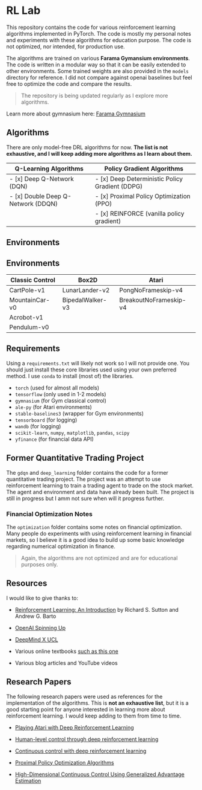 # RL Lab

This repository contains the code for various reinforcement learning algorithms implemented in PyTorch. The code is mostly my personal notes and experiments with these algorithms for education purpose. The code is not optimized, nor intended, for production use.

The algorithms are trained on various **Farama Gymansium environments**. The code is written in a modular way so that it can be easily extended to other environments. Some trained weights are also provided in the `models` directory for reference. I did not compare against openai baselines but feel free to optimize the code and compare the results.

> The repository is being updated regularly as I explore more algorithms.

Learn more about gymnasium here: [Farama Gymnasium](https://gymnasium.farama.org)

## Algorithms

There are only model-free DRL algorithms for now. **The list is not exhaustive, and I will keep adding more algorithms as I learn about them.**

| Q-Learning Algorithms              | Policy Gradient Algorithms                      |
| ---------------------------------- | ----------------------------------------------- |
| - [x] Deep Q-Network (DQN)         | - [x] Deep Deterministic Policy Gradient (DDPG) |
| - [x] Double Deep Q-Network (DDQN) | - [x] Proximal Policy Optimization (PPO)        |
|                                    | - [x] REINFORCE (vanilla policy gradient)       |

## Environments

## Environments

| Classic Control | Box2D            | Atari                  |
| --------------- | ---------------- | ---------------------- |
| CartPole-v1     | LunarLander-v2   | PongNoFrameskip-v4     |
| MountainCar-v0  | BipedalWalker-v3 | BreakoutNoFrameskip-v4 |
| Acrobot-v1      |                  |                        |
| Pendulum-v0     |                  |                        |

## Requirements

Using a `requirements.txt` will likely not work so I will not provide one. You should just install these core libraries used using your own preferred method. I use `conda` to install (most of) the libraries.

- `torch` (used for almost all models)
- `tensorflow` (only used in 1-2 models)
- `gymnasium` (for Gym classical control)
- `ale-py` (for Atari environments)
- `stable-baselines3` (wrapper for Gym environments)
- `tensorboard` (for logging)
- `wandb` (for logging)
- `scikit-learn`, `numpy`, `matplotlib`, `pandas`, `scipy`
- `yfinance` (for financial data API)

## Former Quantitative Trading Project

The `gdqn` and `deep_learning` folder contains the code for a former quantitative trading project. The project was an attempt to use reinforcement learning to train a trading agent to trade on the stock market. The agent and environment and data have already been built. The project is still in progress but I amm not sure when will it progress further.

### Financial Optimization Notes

The `optimization` folder contains some notes on financial optimization. Many people do experiments with using reinforcement learning in financial markets, so I believe it is a good idea to build up some basic knowledge regarding numerical optimization in finance.

> Again, the algorithms are not optimized and are for educational purposes only.

## Resources

I would like to give thanks to:

- [Reinforcement Learning: An Introduction](http://incompleteideas.net/book/RLbook2018.pdf) by Richard S. Sutton and Andrew G. Barto

- [OpenAI Spinning Up](https://spinningup.openai.com/en/latest/)

- [DeepMind X UCL](https://www.youtube.com/playlist?list=PLqYmG7hTraZDVH599EItlEWsUOsJbAodm)

- Various online textbooks [such as this one](https://gibberblot.github.io/rl-notes/intro/intro.html)

- Various blog articles and YouTube videos

## Research Papers

The following research papers were used as references for the implementation of the algorithms. This is **not an exhaustive list**, but it is a good starting point for anyone interested in learning more about reinforcement learning. I would keep adding to them from time to time.

- [Playing Atari with Deep Reinforcement Learning](https://arxiv.org/abs/1312.5602)

- [Human-level control through deep reinforcement learning](https://www.nature.com/articles/nature14236)

- [Continuous control with deep reinforcement learning](https://arxiv.org/abs/1509.02971)

- [Proximal Policy Optimization Algorithms](https://arxiv.org/abs/1707.06347)

- [High-Dimensional Continuous Control Using Generalized Advantage Estimation](https://arxiv.org/abs/1506.02438)

